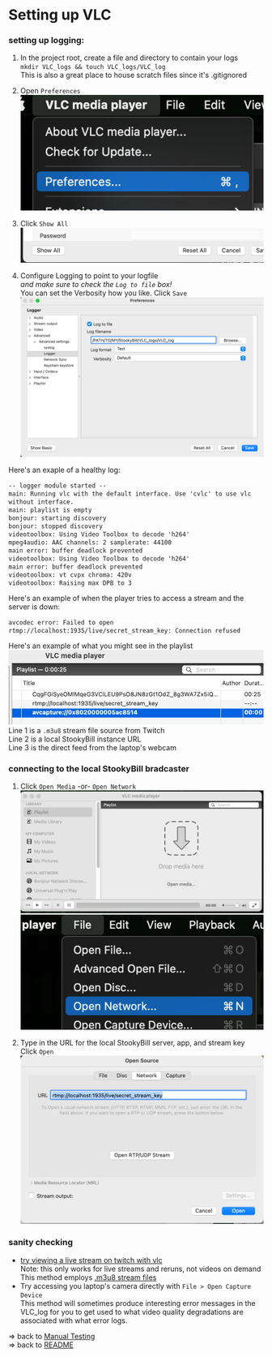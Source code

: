 # Setting up VLC

### setting up logging:

1. In the project root, create a file and directory to contain your logs  
`mkdir VLC_logs && touch VLC_logs/VLC_log`  
This is also a great place to house scratch files since it's .gitignored

1. Open `Preferences` 
![](screenshots/vlc_preferences.png)

1. Click `Show All`
![](screenshots/vlc_show_all.png)

1. Configure Logging to point to your logfile  
_and make sure to check the `Log to file` box!_  
You can set the Verbosity how you like.
Click `Save`
![](screenshots/vlc_set_logging.png)

Here's an exaple of a healthy log:
```
-- logger module started --
main: Running vlc with the default interface. Use 'cvlc' to use vlc without interface.
main: playlist is empty
bonjour: starting discovery
bonjour: stopped discovery
videotoolbox: Using Video Toolbox to decode 'h264'
mpeg4audio: AAC channels: 2 samplerate: 44100
main error: buffer deadlock prevented
videotoolbox: Using Video Toolbox to decode 'h264'
main error: buffer deadlock prevented
videotoolbox: vt cvpx chroma: 420v
videotoolbox: Raising max DPB to 3
```

Here's an example of when the player tries to access a stream and the server is down:
```
avcodec error: Failed to open rtmp://localhost:1935/live/secret_stream_key: Connection refused
```

Here's an example of what you might see in the playlist
![](screenshots/vlc_stream_examples.png)
Line 1 is a `.m3u8` stream file source from Twitch  
Line 2 is a local StookyBill instance URL  
Line 3 is the direct feed from the laptop's webcam

### connecting to the local StookyBill bradcaster

1. Click `Open Media` -or- `Open Network`
![](screenshots/vlc_open_media.png)
![](screenshots/vlc_open_network.png)

1. Type in the URL for the local StookyBill server, app, and stream key  
Click `Open`
![](screenshots/vlc_input_rtmp_url.png)

### sanity checking

 - [try viewing a live stream on twitch with vlc](https://youtu.be/BQgNbIMCSGk)  
Note: this only works for live streams and reruns, not videos on demand  
This method employs [.m3u8 stream files](https://en.wikipedia.org/wiki/M3U)
 - Try accessing you laptop's camera directly with `File > Open Capture Device`  
 This method will sometimes produce interesting error messages in the VLC_log for you to get used to what video quality degradations are associated with what error logs.

=> back to [Manual Testing](manual_testing.md)  
=> back to [README](../README.md)